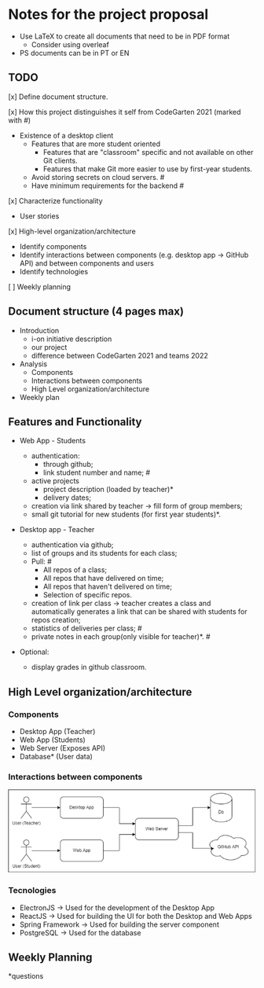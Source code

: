 # Notes for the project proposal

- Use LaTeX to create all documents that need to be in PDF format
  - Consider using overleaf
- PS documents can be in PT or EN

## TODO

[x] Define document structure.

[x] How this project distinguishes it self from CodeGarten 2021 (marked with #)

- Existence of a desktop client
  - Features that are more student oriented
    - Features that are "classroom" specific and not available on other Git clients.
    - Features that make Git more easier to use by first-year students.
  - Avoid storing secrets on cloud servers.           #
  - Have minimum requirements for the backend         #

[x] Characterize functionality

- User stories

[x] High-level organization/architecture

- Identify components
- Identify interactions between components (e.g. desktop app -> GitHub API) and between components and users
- Identify technologies

[ ] Weekly planning

## Document structure (4 pages max)

- Introduction
  - i-on initiative description
  - our project
  - difference between CodeGarten 2021 and teams 2022
- Analysis
  - Components
  - Interactions between components
  - High Level organization/architecture
- Weekly plan

## Features and Functionality

- Web App - Students
  - authentication:
    - through github;
    - link student number and name;                                        #
  - active projects
    - project description (loaded by teacher)*
    - delivery dates;
  - creation via link shared by teacher -> fill form of group members;
  - small git tutorial for new students (for first year students)*.

- Desktop app - Teacher
  - authentication via github;
  - list of groups and its students for each class;
  - Pull:                                                         #
    - All repos of a class;
    - All repos that have delivered on time;
    - All repos that haven't delivered on time;
    - Selection of specific repos.
  - creation of link per class -> teacher creates a class and automatically generates a link that can be shared with students for repos creation;
  - statistics of deliveries per class;                           #
  - private notes in each group(only visible for teacher)*.       #

- Optional:
  - display grades in github classroom.

## High Level organization/architecture

### Components

- Desktop App (Teacher)
- Web App (Students)
- Web Server (Exposes API)
- Database* (User data)

### Interactions between components

![](https://github.com/i-on-project/teams/blob/main/docs/2022/interactions_between_components.png)

### Tecnologies

- ElectronJS -> Used for the development of the Desktop App
- ReactJS -> Used for building the UI for both the Desktop and Web Apps
- Spring Framework -> Used for building the server component
- PostgreSQL -> Used for the database

## Weekly Planning

*questions
